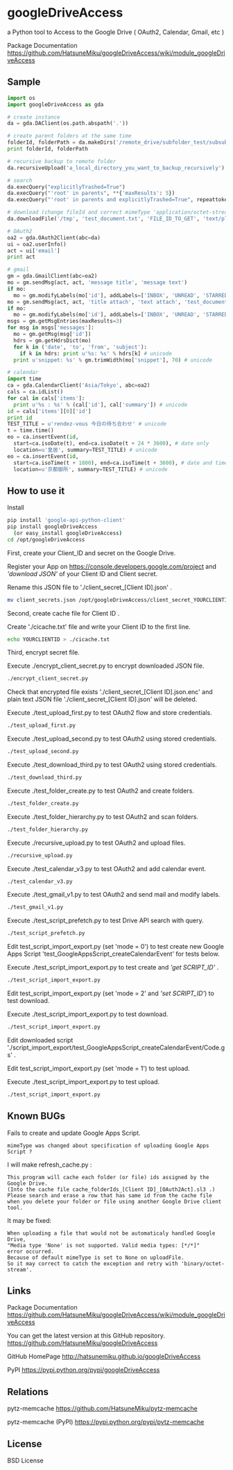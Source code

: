 googleDriveAccess
=================

a Python tool to Access to the Google Drive ( OAuth2, Calendar, Gmail, etc )

Package Documentation https://github.com/HatsuneMiku/googleDriveAccess/wiki/module_googleDriveAccess


Sample
------

``` python
import os
import googleDriveAccess as gda

# create instance
da = gda.DAClient(os.path.abspath('.'))

# create parent folders at the same time
folderId, folderPath = da.makeDirs('/remote_drive/subfolder_test/subsubfolder')
print folderId, folderPath

# recursive backup to remote folder
da.recursiveUpload('a_local_directory_you_want_to_backup_recursively')

# search
da.execQuery("explicitlyTrashed=True")
da.execQuery("'root' in parents", **{'maxResults': 5})
da.execQuery("'root' in parents and explicitlyTrashed=True", repeattoken=True, **{'maxResults': 500})

# download (change fileId and correct mimeType 'application/octet-stream' etc.)
da.downloadFile('/tmp', 'test_document.txt', 'FILE_ID_TO_GET', 'text/plain')

# OAuth2
oa2 = gda.OAuth2Client(abc=da)
ui = oa2.userInfo()
act = ui['email']
print act

# gmail
gm = gda.GmailClient(abc=oa2)
mo = gm.sendMsg(act, act, 'message title', 'message text')
if mo:
  mo = gm.modifyLabels(mo['id'], addLabels=['INBOX', 'UNREAD', 'STARRED'])
mo = gm.sendMsg(act, act, 'title attach', 'text attach', 'test_document.txt')
if mo:
  mo = gm.modifyLabels(mo['id'], addLabels=['INBOX', 'UNREAD', 'STARRED'])
msgs = gm.getMsgEntries(maxResults=3)
for msg in msgs['messages']:
  mo = gm.getMsg(msg['id'])
  hdrs = gm.getHdrsDict(mo)
  for k in ('date', 'to', 'from', 'subject'):
    if k in hdrs: print u'%s: %s' % hdrs[k] # unicode
  print u'snippet: %s' % gm.trimWidth(mo['snippet'], 70) # unicode

# calendar
import time
ca = gda.CalendarClient('Asia/Tokyo', abc=oa2)
cals = ca.idList()
for cal in cals['items']:
  print u'%s : %s' % (cal['id'], cal['summary']) # unicode
id = cals['items'][0]['id']
print id
TEST_TITLE = u'rendez-vous 今日の待ち合わせ' # unicode
t = time.time()
eo = ca.insertEvent(id,
  start=ca.isoDate(t), end=ca.isoDate(t + 24 * 3600), # date only
  location=u'皇居', summary=TEST_TITLE) # unicode
eo = ca.insertEvent(id,
  start=ca.isoTime(t + 1800), end=ca.isoTime(t + 3600), # date and time
  location=u'京都御所', summary=TEST_TITLE) # unicode
```


How to use it
-------------

Install

``` bash
pip install 'google-api-python-client'
pip install googleDriveAccess
  (or easy_install googleDriveAccess)
cd /opt/googleDriveAccess
```


First, create your Client_ID and secret on the Google Drive.

Register your App on https://console.developers.google.com/project
and *'download JSON'* of your Client ID and Client secret.

Rename this JSON file to './client_secret_[Client ID].json' .

``` bash
mv client_secrets.json /opt/googleDriveAccess/client_secret_YOURCLIENTID.json
```


Second, create cache file for Client ID .

Create './cicache.txt' file and write your Client ID to the first line.

``` bash
echo YOURCLIENTID > ./cicache.txt
```


Third, encrypt secret file.

Execute ./encrypt_client_secret.py to encrypt downloaded JSON file.

``` bash
./encrypt_client_secret.py
```


Check that encrypted file exists './client_secret_[Client ID].json.enc'
and plain text JSON file './client_secret_[Client ID].json' will be deleted.

Execute ./test_upload_first.py to test OAuth2 flow and store credentials.

``` bash
./test_upload_first.py
```


Execute ./test_upload_second.py to test OAuth2 using stored credentials.

``` bash
./test_upload_second.py
```


Execute ./test_download_third.py to test OAuth2 using stored credentials.

``` bash
./test_download_third.py
```


Execute ./test_folder_create.py to test OAuth2 and create folders.

``` bash
./test_folder_create.py
```


Execute ./test_folder_hierarchy.py to test OAuth2 and scan folders.

``` bash
./test_folder_hierarchy.py
```


Execute ./recursive_upload.py to test OAuth2 and upload files.

``` bash
./recursive_upload.py
```


Execute ./test_calendar_v3.py to test OAuth2 and add calendar event.

``` bash
./test_calendar_v3.py
```


Execute ./test_gmail_v1.py to test OAuth2 and send mail and modify labels.

``` bash
./test_gmail_v1.py
```


Execute ./test_script_prefetch.py to test Drive API search with query.

``` bash
./test_script_prefetch.py
```


Edit test_script_import_export.py (set 'mode = 0')
to test create new Google Apps Script
'test_GoogleAppsScript_createCalendarEvent' for tests below.

Execute ./test_script_import_export.py to test create and *'get SCRIPT_ID'* .

``` bash
./test_script_import_export.py
```


Edit test_script_import_export.py (set 'mode = 2' and *'set SCRIPT_ID'*)
to test download.

Execute ./test_script_import_export.py to test download.

``` bash
./test_script_import_export.py
```


Edit downloaded script
'./script_import_export/test_GoogleAppsScript_createCalendarEvent/Code.gs' .

Edit test_script_import_export.py (set 'mode = 1') to test upload.

Execute ./test_script_import_export.py to test upload.

``` bash
./test_script_import_export.py
```


Known BUGs
----------

Fails to create and update Google Apps Script.

```
mimeType was changed about specification of uploading Google Apps Script ?
```


I will make refresh_cache.py :

```
This program will cache each folder (or file) ids assigned by the Google Drive.
(Into the cache file cache_folderIds_[Client ID]_[OAuth2Act].sl3 .)
Please search and erase a row that has same id from the cache file
when you delete your folder or file using another Google Drive client tool.
```


It may be fixed:

```
When uploading a file that would not be automaticaly handled Google Drive,
"Media type 'None' is not supported. Valid media types: [*/*]"
error occurred.
Because of default mimeType is set to None on uploadFile.
So it may correct to catch the exception and retry with 'binary/octet-stream'.
```


Links
-----

Package Documentation https://github.com/HatsuneMiku/googleDriveAccess/wiki/module_googleDriveAccess

You can get the latest version at this GitHub repository.
https://github.com/HatsuneMiku/googleDriveAccess

GitHub HomePage http://hatsunemiku.github.io/googleDriveAccess

PyPI https://pypi.python.org/pypi/googleDriveAccess


Relations
---------

pytz-memcache https://github.com/HatsuneMiku/pytz-memcache

pytz-memcache (PyPI) https://pypi.python.org/pypi/pytz-memcache


License
-------

BSD License


